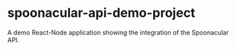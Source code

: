 # spoonacular-api-demo-project
 A demo React-Node application showing the integration of the Spoonacular API.
